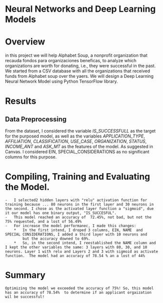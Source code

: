 # Neural Networks and Deep Learning Models

# Overview
 in this project we will help Alphabet Soup, a nonprofit organization that recauda fondos para organizaciones beneficas, to analyze which organizations are worth for donating, i.e., they were successful in the past.  We started from a CSV database with all the organizations that received funds  from Alphabet soup over the yaers. We will design a Deep Learning Neural Network Model using Python TensorFlow library.

 # Results
 ## Data Preprocessing 
 From the dataset, I considered the variable *IS_SUCCESSFULL* as the target for the purposed model, as well as  the variables *APPLICATION_TYPE*, *AFFILIATION*, *CLASSIFICATION*, *USE_CASE*, *ORGANIZATION*, *STATUS*,  *INCOME_ANT* and *ASK_MT*  as the features of the model. As suggested in Canvas. I considered  EIN, SPECIAL_CONSIDERATIONS as no significant columns for this purpose.

 # Compiling, Training and Evaluating the Model.

    -   I selected2 hidden layers with "relu" activation function for training because ... 80 neurons in the first layer and 30 neurons in the second. I chose as the activated layer function a "sigmoid", due it our model has one binary output, "IS_SUCCESFUL".
    -   This model reached an accuracy of  72.45%, not bad, but not the 75% requested, and a lost of 56.49%
    -   For increase the model performanec, I made this changes:
        *   In the first intend, I droped 3 columns, EIN, NAME  and SPECIAL CONSIDERATIONS, I added a third layer with 10 neurons and 
            but the accuracy downed to 69%.
        *   So, in the second intend, I reestablished the NAME column and I kept the other variables the same: 3 layers with 80, 30, and 10 neurons. Layer 1 with relu and Layers 2 and 3 with sigmoid as activate function.  The model had an accuracy of 78.54 % an a lost of 44%

# Summary
    Optimizing the model we exceeded the accuracy of 75%! So, this model  has an accuracy of 78.54%  to determine if an applicant orgaization wil be successful!

 
